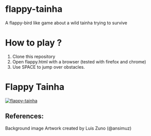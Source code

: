 # flappy-tainha

A flappy-bird like game about a wild tainha trying to survive

# How to play ?
1. Clone this repository
2. Open flappy.html with a browser (tested with firefox and chrome)
3. Use SPACE to jump over obstacles.
<h1>Flappy Tainha</h1>
<a href="https://imgbb.com/"><img src="https://i.ibb.co/ZS5wGyf/flappy-tainha.png" alt="flappy-tainha" border="0"></a>

## References:

Background image Artwork created by Luis Zuno (@ansimuz)
